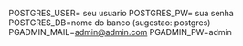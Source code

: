 POSTGRES_USER= seu usuario
POSTGRES_PW= sua senha
POSTGRES_DB=nome do banco (sugestao: postgres)
PGADMIN_MAIL=admin@admin.com
PGADMIN_PW=admin
